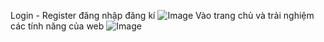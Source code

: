 Login - Register đăng nhập đăng kí
![Image](https://github.com/user-attachments/assets/46291460-423b-442c-8697-64d33d0a1c3b)
Vào trang chủ và trải nghiệm các tính năng của web 
![Image](https://github.com/user-attachments/assets/00500b8b-9071-4691-9c1e-bfdecca5ad6d)
